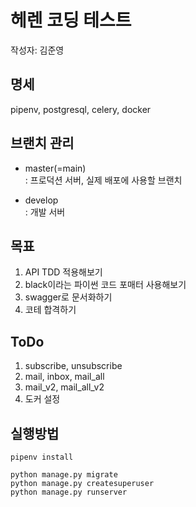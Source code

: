 # 헤렌 코딩 테스트

작성자: 김준영

## 명세
pipenv, postgresql, celery, docker

## 브랜치 관리
- master(=main) <br>
: 프로덕션 서버, 실제 배포에 사용할 브랜치 <br>

- develop <br>
: 개발 서버 <br>

## 목표
1. API TDD 적용해보기
2. black이라는 파이썬 코드 포매터 사용해보기
3. swagger로 문서화하기
4. 코테 합격하기

## ToDo
1. subscribe, unsubscribe
2. mail, inbox, mail_all
3. mail_v2, mail_all_v2
4. 도커 설정

## 실행방법
```shell script
pipenv install

python manage.py migrate
python manage.py createsuperuser
python manage.py runserver
```
